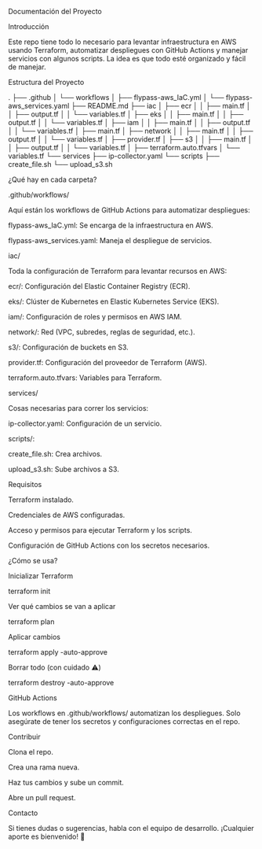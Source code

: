 Documentación del Proyecto

Introducción

Este repo tiene todo lo necesario para levantar infraestructura en AWS usando Terraform, automatizar despliegues con GitHub Actions y manejar servicios con algunos scripts. La idea es que todo esté organizado y fácil de manejar.

Estructura del Proyecto

.
├── .github
│   └── workflows
│       ├── flypass-aws_IaC.yml
│       └── flypass-aws_services.yaml
├── README.md
├── iac
│   ├── ecr
│   │   ├── main.tf
│   │   ├── output.tf
│   │   └── variables.tf
│   ├── eks
│   │   ├── main.tf
│   │   ├── output.tf
│   │   └── variables.tf
│   ├── iam
│   │   ├── main.tf
│   │   ├── output.tf
│   │   └── variables.tf
│   ├── main.tf
│   ├── network
│   │   ├── main.tf
│   │   ├── output.tf
│   │   └── variables.tf
│   ├── provider.tf
│   ├── s3
│   │   ├── main.tf
│   │   ├── output.tf
│   │   └── variables.tf
│   ├── terraform.auto.tfvars
│   └── variables.tf
└── services
    ├── ip-collector.yaml
    └── scripts
        ├── create_file.sh
        └── upload_s3.sh

¿Qué hay en cada carpeta?

.github/workflows/

Aquí están los workflows de GitHub Actions para automatizar despliegues:

flypass-aws_IaC.yml: Se encarga de la infraestructura en AWS.

flypass-aws_services.yaml: Maneja el despliegue de servicios.

iac/

Toda la configuración de Terraform para levantar recursos en AWS:

ecr/: Configuración del Elastic Container Registry (ECR).

eks/: Clúster de Kubernetes en Elastic Kubernetes Service (EKS).

iam/: Configuración de roles y permisos en AWS IAM.

network/: Red (VPC, subredes, reglas de seguridad, etc.).

s3/: Configuración de buckets en S3.

provider.tf: Configuración del proveedor de Terraform (AWS).

terraform.auto.tfvars: Variables para Terraform.

services/

Cosas necesarias para correr los servicios:

ip-collector.yaml: Configuración de un servicio.

scripts/:

create_file.sh: Crea archivos.

upload_s3.sh: Sube archivos a S3.

Requisitos

Terraform instalado.

Credenciales de AWS configuradas.

Acceso y permisos para ejecutar Terraform y los scripts.

Configuración de GitHub Actions con los secretos necesarios.

¿Cómo se usa?

Inicializar Terraform

terraform init

Ver qué cambios se van a aplicar

terraform plan

Aplicar cambios

terraform apply -auto-approve

Borrar todo (con cuidado ⚠️)

terraform destroy -auto-approve

GitHub Actions

Los workflows en .github/workflows/ automatizan los despliegues. Solo asegúrate de tener los secretos y configuraciones correctas en el repo.

Contribuir

Clona el repo.

Crea una rama nueva.

Haz tus cambios y sube un commit.

Abre un pull request.

Contacto

Si tienes dudas o sugerencias, habla con el equipo de desarrollo. ¡Cualquier aporte es bienvenido! 🚀
